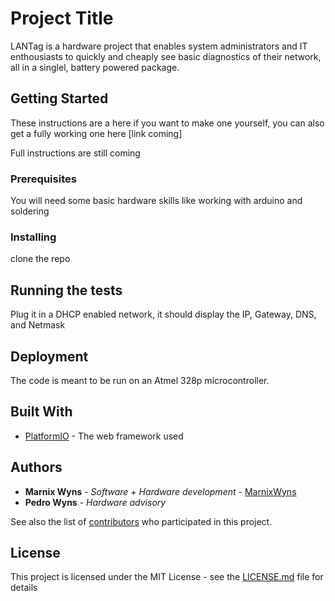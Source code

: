 # Project Title

LANTag is a hardware project that enables system administrators and IT enthousiasts to quickly and cheaply see basic diagnostics of their network, all in a singlel, battery powered package.

## Getting Started

These instructions are a here if you want to make one yourself, you can also get a fully working one here [link coming]

Full instructions are still coming

### Prerequisites

You will need some basic hardware skills like working with arduino and soldering

### Installing

clone the repo 

## Running the tests

Plug it in a DHCP enabled network, it should display the IP, Gateway, DNS, and Netmask

## Deployment

The code is meant to be run on an Atmel 328p microcontroller.

## Built With

* [PlatformIO](https://platformio.org/) - The web framework used

## Authors

* **Marnix Wyns** - *Software + Hardware development* - [MarnixWyns](https://github.com/MarnixWyns)
* **Pedro Wyns** - *Hardware advisory*

See also the list of [contributors](https://github.com/your/project/contributors) who participated in this project.

## License

This project is licensed under the MIT License - see the [LICENSE.md](LICENSE.md) file for details

